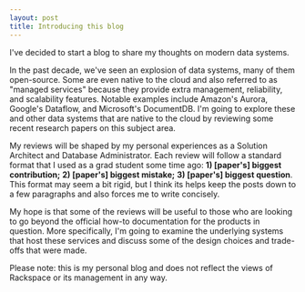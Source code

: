 ```yaml
---
layout: post
title: Introducing this blog
---
```


I've decided to start a blog to share my thoughts on modern data systems. 

<!--more-->

In the past decade, we've seen an explosion of data systems, many of them open-source. Some are even native to the cloud and also referred to as "managed services" because they provide extra management, reliability, and scalability features. Notable examples include Amazon's Aurora, Google's Dataflow, and Microsoft's DocumentDB. I'm going to explore these and other data systems that are native to the cloud by reviewing some recent research papers on this subject area. 

My reviews will be shaped by my personal experiences as a Solution Architect and Database Administrator. Each review will follow a standard format that I used as a grad student some time ago: **1) [paper's] biggest contribution;** **2) [paper's] biggest mistake;** **3) [paper's] biggest question**. This format may seem a bit rigid, but I think its helps keep the posts down to a few paragraphs and also forces me to write concisely. 

My hope is that some of the reviews will be useful to those who are looking to go beyond the official how-to documentation for the products in question. More specifically, I'm going to examine the underlying systems that host these services and discuss some of the design choices and trade-offs that were made. 

Please note: this is my personal blog and does not reflect the views of Rackspace or its management in any way.